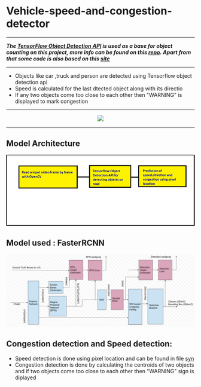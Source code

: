 # Vehicle-speed-and-congestion-detector

---

***The [TensorFlow Object Detection API]("https://github.com/tensorflow/models/tree/master/research/object_detection") is used as a base for object counting on this project, more info can be found on this [repo](https://github.com/nins15/Vehicle-speed-and-congestion-detector/tree/master/utils). Apart from that some code is also based on this [site](https://pythonprogramming.net/introduction-use-tensorflow-object-detection-api-tutorial/)***

---


* Objects like car ,truck and person are detected using Tensorflow object detection api
* Speed is calculated for the last dtected object along with its directio
* If any two objects come too close to each other then "WARNING" is displayed to mark congestion

---

<p align="center">
  <img src="https://github.com/nins15/Vehicle-speed-and-congestion-detector/blob/master/images/Forgif.gif">
</p>

---

## Model Architecture


<p align="center">
  <img src="https://github.com/nins15/Vehicle-speed-and-congestion-detector/blob/master/images/Modelarchitecture.png">
</p>

## Model used : FasterRCNN
<p align="center">
  <img src="https://github.com/nins15/Vehicle-speed-and-congestion-detector/blob/master/images/fasterrcnn.png">
</p>

## Congestion detection and Speed detection:

* Speed detection is done using pixel location and can be found in file [syn](https://github.com/nins15/Vehicle-speed-and-congestion-detector/blob/master/utils/syn.py)
* Congestion detection is done by calculating the centroids of two objects and if two objects come too close to each other then "WARNING" sign is diplayed
